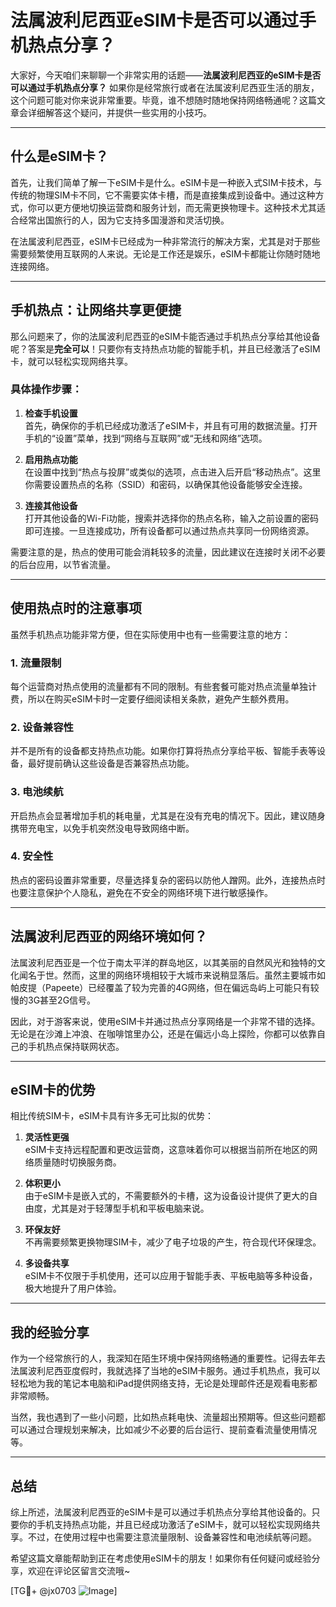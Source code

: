# 法属波利尼西亚eSIM卡是否可以通过手机热点分享？

大家好，今天咱们来聊聊一个非常实用的话题——**法属波利尼西亚的eSIM卡是否可以通过手机热点分享？** 如果你是经常旅行或者在法属波利尼西亚生活的朋友，这个问题可能对你来说非常重要。毕竟，谁不想随时随地保持网络畅通呢？这篇文章会详细解答这个疑问，并提供一些实用的小技巧。

---

## 什么是eSIM卡？

首先，让我们简单了解一下eSIM卡是什么。eSIM卡是一种嵌入式SIM卡技术，与传统的物理SIM卡不同，它不需要实体卡槽，而是直接集成到设备中。通过这种方式，你可以更方便地切换运营商和服务计划，而无需更换物理卡。这种技术尤其适合经常出国旅行的人，因为它支持多国漫游和灵活切换。

在法属波利尼西亚，eSIM卡已经成为一种非常流行的解决方案，尤其是对于那些需要频繁使用互联网的人来说。无论是工作还是娱乐，eSIM卡都能让你随时随地连接网络。

---

## 手机热点：让网络共享更便捷

那么问题来了，你的法属波利尼西亚的eSIM卡能否通过手机热点分享给其他设备呢？答案是**完全可以**！只要你有支持热点功能的智能手机，并且已经激活了eSIM卡，就可以轻松实现网络共享。

### 具体操作步骤：

1. **检查手机设置**  
   首先，确保你的手机已经成功激活了eSIM卡，并且有可用的数据流量。打开手机的“设置”菜单，找到“网络与互联网”或“无线和网络”选项。

2. **启用热点功能**  
   在设置中找到“热点与投屏”或类似的选项，点击进入后开启“移动热点”。这里你需要设置热点的名称（SSID）和密码，以确保其他设备能够安全连接。

3. **连接其他设备**  
   打开其他设备的Wi-Fi功能，搜索并选择你的热点名称，输入之前设置的密码即可连接。一旦连接成功，所有设备都可以通过热点共享同一份网络资源。

需要注意的是，热点的使用可能会消耗较多的流量，因此建议在连接时关闭不必要的后台应用，以节省流量。

---

## 使用热点时的注意事项

虽然手机热点功能非常方便，但在实际使用中也有一些需要注意的地方：

### 1. **流量限制**
   每个运营商对热点使用的流量都有不同的限制。有些套餐可能对热点流量单独计费，所以在购买eSIM卡时一定要仔细阅读相关条款，避免产生额外费用。

### 2. **设备兼容性**
   并不是所有的设备都支持热点功能。如果你打算将热点分享给平板、智能手表等设备，最好提前确认这些设备是否兼容热点功能。

### 3. **电池续航**
   开启热点会显著增加手机的耗电量，尤其是在没有充电的情况下。因此，建议随身携带充电宝，以免手机突然没电导致网络中断。

### 4. **安全性**
   热点的密码设置非常重要，尽量选择复杂的密码以防他人蹭网。此外，连接热点时也要注意保护个人隐私，避免在不安全的网络环境下进行敏感操作。

---

## 法属波利尼西亚的网络环境如何？

法属波利尼西亚是一个位于南太平洋的群岛地区，以其美丽的自然风光和独特的文化闻名于世。然而，这里的网络环境相较于大城市来说稍显落后。虽然主要城市如帕皮提（Papeete）已经覆盖了较为完善的4G网络，但在偏远岛屿上可能只有较慢的3G甚至2G信号。

因此，对于游客来说，使用eSIM卡并通过热点分享网络是一个非常不错的选择。无论是在沙滩上冲浪、在咖啡馆里办公，还是在偏远小岛上探险，你都可以依靠自己的手机热点保持联网状态。

---

## eSIM卡的优势

相比传统SIM卡，eSIM卡具有许多无可比拟的优势：

1. **灵活性更强**  
   eSIM卡支持远程配置和更改运营商，这意味着你可以根据当前所在地区的网络质量随时切换服务商。

2. **体积更小**  
   由于eSIM卡是嵌入式的，不需要额外的卡槽，这为设备设计提供了更大的自由度，尤其是对于轻薄型手机和平板电脑来说。

3. **环保友好**  
   不再需要频繁更换物理SIM卡，减少了电子垃圾的产生，符合现代环保理念。

4. **多设备共享**  
   eSIM卡不仅限于手机使用，还可以应用于智能手表、平板电脑等多种设备，极大地提升了用户体验。

---

## 我的经验分享

作为一个经常旅行的人，我深知在陌生环境中保持网络畅通的重要性。记得去年去法属波利尼西亚度假时，我就选择了当地的eSIM卡服务。通过手机热点，我可以轻松地为我的笔记本电脑和iPad提供网络支持，无论是处理邮件还是观看电影都非常顺畅。

当然，我也遇到了一些小问题，比如热点耗电快、流量超出预期等。但这些问题都可以通过合理规划来解决，比如减少不必要的后台运行、提前查看流量使用情况等。

---

## 总结

综上所述，法属波利尼西亚的eSIM卡是可以通过手机热点分享给其他设备的。只要你的手机支持热点功能，并且已经成功激活了eSIM卡，就可以轻松实现网络共享。不过，在使用过程中也需要注意流量限制、设备兼容性和电池续航等问题。

希望这篇文章能帮助到正在考虑使用eSIM卡的朋友！如果你有任何疑问或经验分享，欢迎在评论区留言交流哦~

[TG💪+ @jx0703 ![Image](https://github.com/user-attachments/assets/dbca1d08-cadb-493c-b0ec-ad6f7a83f270)]